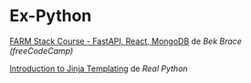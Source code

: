 # Ex-Python

[FARM Stack Course - FastAPI, React, MongoDB](https://www.youtube.com/watch?v=OzUzrs8uJl8) de *Bek Brace (freeCodeCamp)*

[Introduction to Jinja Templating](https://www.youtube.com/watch?v=OraYXEr0Irg) de *Real Python*